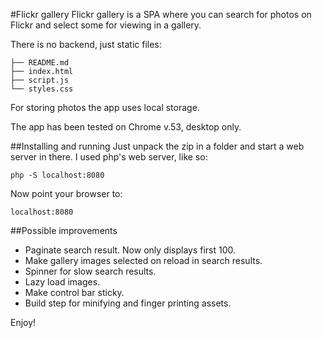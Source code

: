 #Flickr gallery
Flickr gallery is a SPA where you can search for photos on Flickr and select some for viewing in a gallery.

There is no backend, just static files:

```
├── README.md
├── index.html
├── script.js
└── styles.css
```

For storing photos the app uses local storage.

The app has been tested on Chrome v.53, desktop only.

##Installing and running
Just unpack the zip in a folder and start a web server in there.
I used php's web server, like so:

```
php -S localhost:8080
```
Now point your browser to:

```
localhost:8080
```

##Possible improvements
* Paginate search result. Now only displays first 100.
* Make gallery images selected on reload in search results.
* Spinner for slow search results.
* Lazy load images.
* Make control bar sticky.
* Build step for minifying and finger printing assets.

Enjoy!

